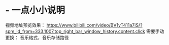 # - 一点小小说明

视频地址预览效果： https://www.bilibili.com/video/BV1vT411a7iS/?spm_id_from=333.1007.top_right_bar_window_history.content.click
需要手动更换： 音乐格式，音乐存储路径
